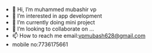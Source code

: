- 👋 Hi, I’m muhammed mubashir vp
- 👀 I’m interested in app development
- 🌱 I’m currently doing mini project
- 💞️ I’m looking to collaborate on ...
- 📫 How to reach me email:vpmubash628@gmail.com
- mobile no:7736175661

<!---
mubashirvp7736/mubashirvp7736 is a ✨ special ✨ repository because its `README.md` (this file) appears on your GitHub profile.
You can click the Preview link to take a look at your changes.
--->
